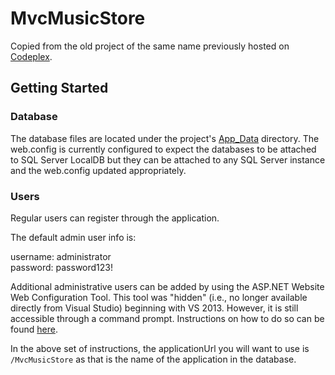 # MvcMusicStore


Copied from the old project of the same name previously hosted on [Codeplex](http://mvcmusicstore.codeplex.com/).

## Getting Started

### Database

The database files are located under the project's [App_Data](MvcMusicStore/App_Data) directory. The web.config is currently configured to expect the databases to be attached to SQL Server LocalDB but they can be attached to any SQL Server instance and the web.config updated appropriately.

### Users

Regular users can register through the application.

The default admin user info is:

username: administrator  
password: password123!

Additional administrative users can be added by using the ASP.NET Website Web Configuration Tool. This tool was "hidden" (i.e., no longer available directly from Visual Studio) beginning with VS 2013. However, it is still accessible through a command prompt. Instructions on how to do so can be found [here](https://blogs.msdn.microsoft.com/webdev/2013/08/19/accessing-the-asp-net-web-configuration-tool-in-visual-studio-2013/).

In the above set of instructions, the applicationUrl you will want to use is `/MvcMusicStore` as that is the name of the application in the database.